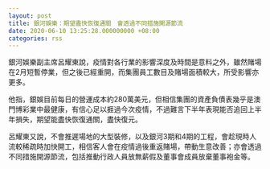 ```yaml
---
layout: post
title: 銀河娛樂：期望盡快恢復通關　會透過不同措施開源節流
date: 2020-06-10 13:25:28.000000000 +08:00
categories: rss
---
```


銀河娛樂副主席呂耀東說，疫情對各行業的影響深度及時間是意料之外，雖然賭場在2月短暫停業，但之後已經重開，而集團員工數目及賭場面積較大，所受影響亦更多。

他指，銀娛目前每日的營運成本約280萬美元，但相信集團的資產負債表幾乎是澳門博彩業中最健康，有信心足以捱過今次疫情，不過難言下半年表現能否追回上半年損失，期望能盡快恢復通關，盡快復元。

呂耀東又說，不會推遲場地的大型裝修，以及銀河3期和4期的工程，會趁現時人流較稀疏時加快開工，相信客人會在疫情過後重返賭場，帶動生意改善；亦會透過不同措施開源節流，包括推動行政人員放無薪假及董事會成員放棄董事袍金等。
